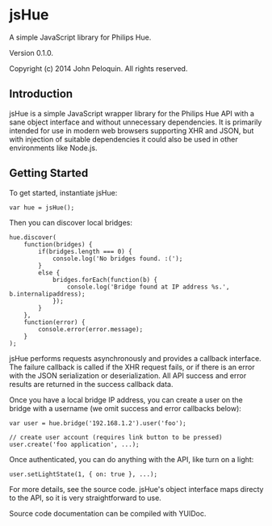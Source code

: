 # jsHue

A simple JavaScript library for Philips Hue.

Version 0.1.0.

Copyright (c) 2014 John Peloquin. All rights reserved.

## Introduction

jsHue is a simple JavaScript wrapper library for the Philips Hue API with a sane
object interface and without unnecessary dependencies. It is primarily intended
for use in modern web browsers supporting XHR and JSON, but with injection of
suitable dependencies it could also be used in other environments like Node.js.

## Getting Started

To get started, instantiate jsHue:

```
var hue = jsHue();
```

Then you can discover local bridges:

```
hue.discover(
    function(bridges) {
        if(bridges.length === 0) {
            console.log('No bridges found. :(');
        }
        else {
            bridges.forEach(function(b) {
                console.log('Bridge found at IP address %s.', b.internalipaddress);
            });
        }
    },
    function(error) {
        console.error(error.message);
    }
);
```

jsHue performs requests asynchronously and provides a callback interface. The
failure callback is called if the XHR request fails, or if there is an error with
the JSON serialization or deserialization. All API success and error results are
returned in the success callback data. 

Once you have a local bridge IP address, you can create a user on the bridge with
a username (we omit success and error callbacks below):

```
var user = hue.bridge('192.168.1.2').user('foo');

// create user account (requires link button to be pressed)
user.create('foo application', ...);
```

Once authenticated, you can do anything with the API, like turn on a light:

```
user.setLightState(1, { on: true }, ...);
```

For more details, see the source code. jsHue's object interface maps directy to
the API, so it is very straightforward to use.

Source code documentation can be compiled with YUIDoc.

